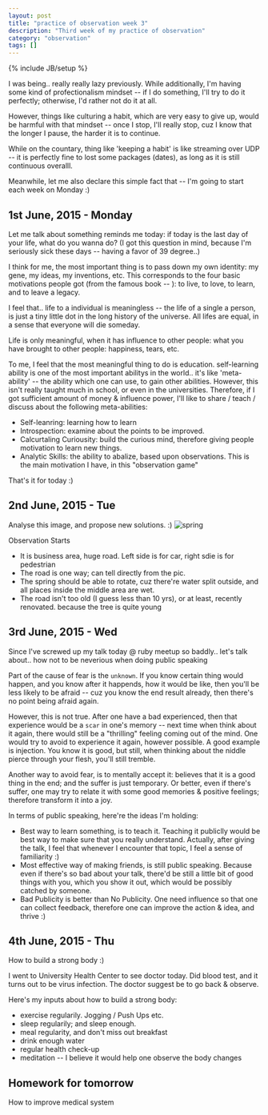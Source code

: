 ```yaml
---
layout: post
title: "practice of observation week 3"
description: "Third week of my practice of observation"
category: "observation"
tags: []
---
```

{% include JB/setup %}

I was being.. really really lazy previously. While additionally, I'm having some
kind of profectionalism mindset -- if I do something, I'll try to do it
perfectly; otherwise, I'd rather not do it at all.

However, things like culturing a habit, which are very easy to give up, would be
harmful with that mindset -- once I stop, I'll really stop, cuz I know that the
longer I pause, the harder it is to continue.

While on the countary, thing like 'keeping a habit' is like streaming over 
UDP -- it is perfectly fine to lost some packages (dates), as long as it is
still continuous overalll.

Meanwhile, let me also declare this simple fact that -- I'm going to start each
week on Monday :)

## 1st June, 2015 - Monday

Let me talk about something reminds me today: if today is the last day of your
life, what do you wanna do?  (I got this question in mind, because I'm seriously
sick these days -- having a favor of 39 degree..)

I think for me, the most important thing is to pass down my own identity: my
gene, my ideas, my inventions, etc. This corresponds to the four basic
motivations people got (from the famous book -- <The Seven Habits of Highly
Effective People>): to live, to love, to learn, and to leave a legacy.

I feel that.. life to a individual is meaningless -- the life of a single a
person, is just a tiny little dot in the long history of the universe. All lifes
are equal, in a sense that everyone will die someday.

Life is only meaningful, when it has influence to other people: what you have
brought to other people: happiness, tears, etc.

To me, I feel that the most meaningful thing to do is education. self-learning
ability is one of the most important abilitys in the world.. it's like
'meta-ability' -- the ability which one can use, to gain other abilities.
However, this isn't really taught much in school, or even in the universities.
Therefore, if I got sufficient amount of money & influence power, I'll like to
share / teach / discuss about the following meta-abilities:

- Self-leanring: learning how to learn
- Introspection: examine about the points to be improved.
- Calcurtaling Curiousity: build the curious mind, therefore giving people
  motivation to learn new things.
- Analytic Skills: the ability to abalize, based upon observations. This is the
  main motivation I have, in this "observation game"

That's it for today :)

## 2nd June, 2015 - Tue

Analyse this image, and propose new solutions. :)
![spring](https://dl.dropboxusercontent.com/u/108594727/spring.jpg)

Observation Starts

- It is business area, huge road. Left side is for car, right sdie is for
  pedestrian
- The road is one way; can tell directly from the pic.
- The spring should be able to rotate, cuz there're water split outside, and all
  places inside the middle area are wet.
- The road isn't too old (I guess less than 10 yrs), or at least, recently
  renovated. because the tree is quite young

## 3rd June, 2015 - Wed

Since I've screwed up my talk today @ ruby meetup so baddly.. let's talk about..
how not to be neverious when doing public speaking

Part of the cause of fear is the `unknown`. If you know certain thing would
happen, and you know after it happends, how it would be like, then you'll be 
less likely to be afraid -- cuz you know the end result already, then there's no
point being afraid again.

However, this is not true. After one have a bad experienced, then that
experience would be a `scar` in one's memory -- next time when think about it
again, there would still be a "thrilling" feeling coming out of the mind. One
would try to avoid to experience it again, however possible. A good example is
injection. You know it is good, but still, when thinking about the niddle pierce
through your flesh, you'll still tremble.

Another way to avoid fear, is to mentally accept it: believes that it is a good
thing in the end; and the suffer is just temporary. Or better, even if there's
suffer, one may try to relate it with some good memories & positive feelings;
therefore transform it into a joy.

In terms of public speaking, here're the ideas I'm holding:

- Best way to learn something, is to teach it. Teaching it publiclly would be
  best way to make sure that you really understand. Actually, after giving the
  talk, I feel that whenever I encounter that topic, I feel a sense of 
  familiarity :)
- Most effective way of making friends, is still public speaking. Because even
  if there's so bad about your talk, there'd be still a little bit of good
  things with you, which you show it out, which would be possibly catched by
  someone.
- Bad Publicity is better than No Publicity. One need influence so that one can
  collect feedback, therefore one can improve the action & idea, and thrive :)

## 4th June, 2015 - Thu
How to build a strong body :)

I went to University Health Center to see doctor today. Did blood test, and it
turns out to be virus infection. The doctor suggest be to go back & observe.

Here's my inputs about how to build a strong body:

- exercise regularily. Jogging / Push Ups etc.
- sleep regularily; and sleep enough.
- meal regularity, and don't miss out breakfast
- drink enough water
- regular health check-up
- meditation -- I believe it would help one observe the body changes

## Homework for tomorrow
How to improve medical system 
